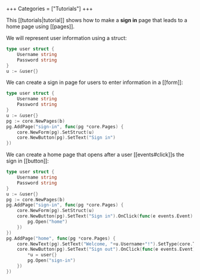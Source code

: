 +++
Categories = ["Tutorials"]
+++

This [[tutorials|tutorial]] shows how to make a **sign in** page that leads to a home page using [[pages]].

We will represent user information using a struct:

```Go
type user struct {
    Username string
    Password string
}
u := &user{}
```

We can create a sign in page for users to enter information in a [[form]]:

```Go
type user struct {
    Username string
    Password string
}
u := &user{}
pg := core.NewPages(b)
pg.AddPage("sign-in", func(pg *core.Pages) {
    core.NewForm(pg).SetStruct(u)
    core.NewButton(pg).SetText("Sign in")
})
```

We can create a home page that opens after a user [[events#click]]s the sign in [[button]]:

```Go
type user struct {
    Username string
    Password string
}
u := &user{}
pg := core.NewPages(b)
pg.AddPage("sign-in", func(pg *core.Pages) {
    core.NewForm(pg).SetStruct(u)
    core.NewButton(pg).SetText("Sign in").OnClick(func(e events.Event) {
        pg.Open("home")
    })
})
pg.AddPage("home", func(pg *core.Pages) {
    core.NewText(pg).SetText("Welcome, "+u.Username+"!").SetType(core.TextHeadlineSmall)
    core.NewButton(pg).SetText("Sign out").OnClick(func(e events.Event) {
        *u = user{}
        pg.Open("sign-in")
    })
})
```
